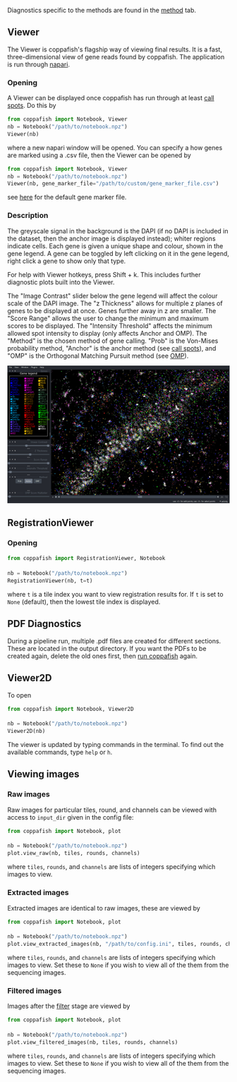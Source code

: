 Diagnostics specific to the methods are found in the [method](stitch.md) tab.

## Viewer

The Viewer is coppafish's flagship way of viewing final results. It is a fast, three-dimensional view of gene reads 
found by coppafish. The application is run through [napari](https://github.com/napari/napari).

### Opening

A Viewer can be displayed once coppafish has run through at least [call spots](overview.md#call-spots). Do this by

```python
from coppafish import Notebook, Viewer
nb = Notebook("/path/to/notebook.npz")
Viewer(nb)
```

where a new napari window will be opened. You can specify a how genes are marked using a .csv file, then the Viewer can 
be opened by

```python
from coppafish import Notebook, Viewer
nb = Notebook("/path/to/notebook.npz")
Viewer(nb, gene_marker_file="/path/to/custom/gene_marker_file.csv")
```

see [here](https://github.com/paulshuker/coppafish/raw/HEAD/coppafish/plot/results_viewer/gene_color.csv) for the 
default gene marker file.

### Description

The greyscale signal in the background is the DAPI (if no DAPI is included in the dataset, then the anchor image is 
displayed instead); whiter regions indicate cells. Each gene is given a unique shape and colour, shown in the gene 
legend. A gene can be toggled by left clicking on it in the gene legend, right click a gene to show only that type.

For help with Viewer hotkeys, press Shift + k. This includes further diagnostic plots built into the Viewer.

The "Image Contrast" slider below the gene legend will affect the colour scale of the DAPI image. The "z Thickness" 
allows for multiple z planes of genes to be displayed at once. Genes further away in z are smaller. The "Score Range" 
allows the user to change the minimum and maximum scores to be displayed. The "Intensity Threshold" affects the minimum 
allowed spot intensity to display (only affects Anchor and OMP). The "Method" is the chosen method of gene calling. 
"Prob" is the Von-Mises probability method, "Anchor" is the anchor method (see [call spots](overview.md#call-spots)), and 
"OMP" is the Orthogonal Matching Pursuit method (see [OMP](overview.md#orthogonal-matching-pursuit)).

![](images/Viewer_example.PNG "The Viewer")

## RegistrationViewer

### Opening

```python
from coppafish import RegistrationViewer, Notebook

nb = Notebook("/path/to/notebook.npz")
RegistrationViewer(nb, t=t)
```

where `t` is a tile index you want to view registration results for. If `t` is set to `None` (default), then the lowest 
tile index is displayed.

## PDF Diagnostics

During a pipeline run, multiple .pdf files are created for different sections. These are located in the output 
directory. If you want the PDFs to be created again, delete the old ones first, then 
[run coppafish](basic_usage.md/#running) again.

## Viewer2D

To open
```python
from coppafish import Notebook, Viewer2D

nb = Notebook("/path/to/notebook.npz")
Viewer2D(nb)
```

The viewer is updated by typing commands in the terminal. To find out the available commands, type `help` or `h`.

## Viewing images

### Raw images

Raw images for particular tiles, round, and channels can be viewed with access to `input_dir` given in the config file:

```python
from coppafish import Notebook, plot

nb = Notebook("/path/to/notebook.npz")
plot.view_raw(nb, tiles, rounds, channels)
```

where `tiles`, `rounds`, and `channels` are lists of integers specifying which images to view.

### Extracted images

Extracted images are identical to raw images, these are viewed by

```python
from coppafish import Notebook, plot

nb = Notebook("/path/to/notebook.npz")
plot.view_extracted_images(nb, "/path/to/config.ini", tiles, rounds, channels)
```

where `tiles`, `rounds`, and `channels` are lists of integers specifying which images to view. Set these to `None` if 
you wish to view all of the them from the sequencing images.

### Filtered images

Images after the [filter](overview.md#filter) stage are viewed by

```python
from coppafish import Notebook, plot

nb = Notebook("/path/to/notebook.npz")
plot.view_filtered_images(nb, tiles, rounds, channels)
```

where `tiles`, `rounds`, and `channels` are lists of integers specifying which images to view. Set these to `None` if 
you wish to view all of the them from the sequencing images.
